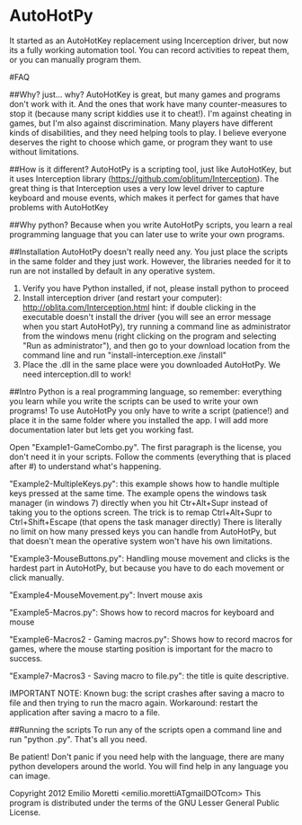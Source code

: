 AutoHotPy
=========

It started as an AutoHotKey replacement using Incerception driver, but now its a fully working automation tool. You can record activities to repeat them, or you can manually program them.

#FAQ

##Why? just... why?
AutoHotKey is great, but many games and programs don't work with it. And the ones that work have many counter-measures to stop it (because many script kiddies use it to cheat!).
I'm against cheating in games, but I'm also against discrimination. Many players have different kinds of disabilities, and they need helping tools to play.
I believe everyone deserves the right to choose which game, or program they want to use without limitations.

##How is it different?
AutoHotPy is a scripting tool, just like AutoHotKey, but it uses Interception library (https://github.com/oblitum/Interception).
The great thing is that Interception uses a very low level driver to capture keyboard and mouse events, which makes it perfect for games that have problems with AutoHotKey

##Why python?
Because when you write AutoHotPy scripts, you learn a real programming language that you can later use to write your own programs.

##Installation
AutoHotPy doesn't really need any. You just place the scripts in the same folder and they just work. However, the libraries needed for it to run are not installed by default in any operative system.

1.    Verify you have Python installed, if not, please install python to proceed
2.    Install interception driver (and restart your computer): http://oblita.com/Interception.html
hint: if double clicking in the executable doesn't install the driver (you will see an error message when you start AutoHotPy), try running a command line as administrator from the windows menu (right clicking on the program and selecting "Run as administrator"), and then go to your download location from the command line and run "install-interception.exe /install"
3.    Place the .dll in the same place were you downloaded AutoHotPy. We need interception.dll to work!


##Intro
Python is a real programming language, so remember: everything you learn while you write the scripts can be used to write your own programs!
To use AutoHotPy you only have to write a script (patience!) and place it in the same folder where you installed the app.
I will add more documentation later but lets get you working fast.


Open "Example1-GameCombo.py". The first paragraph is the license, you don't need it in your scripts.
Follow the comments (everything that is placed after #) to understand what's happening.


"Example2-MultipleKeys.py": this example shows how to handle multiple keys pressed at the same time. 
The example opens the windows task manager (in windows 7) directly when you hit Ctr+Alt+Supr instead of taking you
to the options screen.
The trick is to remap Ctrl+Alt+Supr to Ctrl+Shift+Escape (that opens the task manager directly)
There is literally no limit on how many pressed keys you can handle from AutoHotPy, but that doesn't mean the operative system won't have his own limitations.


"Example3-MouseButtons.py": Handling mouse movement and clicks is the hardest part in AutoHotPy, but because you have to do each movement or click manually.

"Example4-MouseMovement.py": Invert mouse axis

"Example5-Macros.py": Shows how to record macros for keyboard and mouse

"Example6-Macros2 - Gaming macros.py": Shows how to record macros for games, where the mouse starting position is important for the macro to success.

"Example7-Macros3 - Saving macro to file.py": the title is quite descriptive.

IMPORTANT NOTE:
Known bug: the script crashes after saving a macro to file and then trying to run the macro again. Workaround: restart the application after saving a macro to a file.

##Running the scripts
To run any of the scripts open a command line and run "python <yourscript>.py". That's all you need.

Be patient! Don't panic if you need help with the language, there are many python developers around the world.
You will find help in any language you can image.



Copyright 2012 Emilio Moretti <emilio.morettiATgmailDOTcom>
This program is distributed under the terms of the GNU Lesser General Public License.
